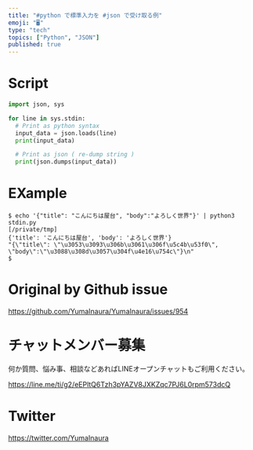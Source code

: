 ```yaml
---
title: "#python で標準入力を #json で受け取る例"
emoji: "🖥"
type: "tech"
topics: ["Python", "JSON"]
published: true
---
```


# Script



```python
import json, sys

for line in sys.stdin:
  # Print as python syntax
  input_data = json.loads(line)
  print(input_data)

  # Print as json ( re-dump string )
  print(json.dumps(input_data))

```

# EXample

```
$ echo '{"title": "こんにちは屋台", "body":"よろしく世界"}' | python3 stdin.py                                                  [/private/tmp]
{'title': 'こんにちは屋台', 'body': 'よろしく世界'}
"{\"title\": \"\u3053\u3093\u306b\u3061\u306f\u5c4b\u53f0\", \"body\":\"\u3088\u308d\u3057\u304f\u4e16\u754c\"}\n"
$
```

# Original by Github issue

https://github.com/YumaInaura/YumaInaura/issues/954








<!-- Update From Qiita API -->

# チャットメンバー募集


何か質問、悩み事、相談などあればLINEオープンチャットもご利用ください。

https://line.me/ti/g2/eEPltQ6Tzh3pYAZV8JXKZqc7PJ6L0rpm573dcQ





# Twitter


https://twitter.com/YumaInaura


<!-- Update From Qiita API -->


